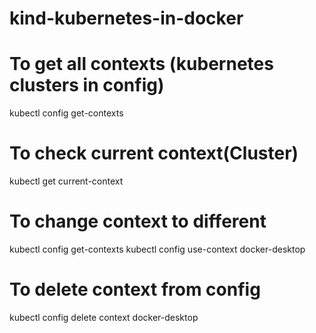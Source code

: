 # kind-kubernetes-in-docker
# To get all contexts (kubernetes clusters in config)
kubectl config get-contexts
# To check current context(Cluster)
kubectl get current-context
# To change context to different
kubectl config get-contexts
kubectl config use-context docker-desktop
# To delete context from config
kubectl config delete context docker-desktop
